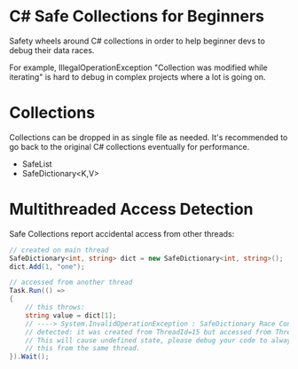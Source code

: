 # C# Safe Collections for Beginners
Safety wheels around C# collections in order to help beginner devs to debug their data races.

For example, IllegalOperationException "Collection was modified while iterating" is hard to debug in complex projects where a lot is going on.

# Collections
Collections can be dropped in as single file as needed.
It's recommended to go back to the original C# collections eventually for performance.

- SafeList<T>
- SafeDictionary<K,V>

# Multithreaded Access Detection
Safe Collections report accidental access from other threads:
```cs
// created on main thread
SafeDictionary<int, string> dict = new SafeDictionary<int, string>();
dict.Add(1, "one");

// accessed from another thread
Task.Run(() =>
{
    // this throws:
    string value = dict[1];
    // ----> System.InvalidOperationException : SafeDictionary Race Condition 
    // detected: it was created from ThreadId=15 but accessed from ThreadId=6. 
    // This will cause undefined state, please debug your code to always access 
    // this from the same thread.
}).Wait();
```
